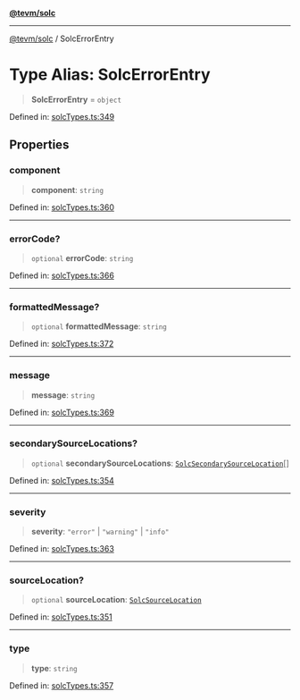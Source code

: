 [**@tevm/solc**](../README.md)

***

[@tevm/solc](../globals.md) / SolcErrorEntry

# Type Alias: SolcErrorEntry

> **SolcErrorEntry** = `object`

Defined in: [solcTypes.ts:349](https://github.com/evmts/compiler/blob/main/packages/solc/src/solcTypes.ts#L349)

## Properties

### component

> **component**: `string`

Defined in: [solcTypes.ts:360](https://github.com/evmts/compiler/blob/main/packages/solc/src/solcTypes.ts#L360)

***

### errorCode?

> `optional` **errorCode**: `string`

Defined in: [solcTypes.ts:366](https://github.com/evmts/compiler/blob/main/packages/solc/src/solcTypes.ts#L366)

***

### formattedMessage?

> `optional` **formattedMessage**: `string`

Defined in: [solcTypes.ts:372](https://github.com/evmts/compiler/blob/main/packages/solc/src/solcTypes.ts#L372)

***

### message

> **message**: `string`

Defined in: [solcTypes.ts:369](https://github.com/evmts/compiler/blob/main/packages/solc/src/solcTypes.ts#L369)

***

### secondarySourceLocations?

> `optional` **secondarySourceLocations**: [`SolcSecondarySourceLocation`](SolcSecondarySourceLocation.md)[]

Defined in: [solcTypes.ts:354](https://github.com/evmts/compiler/blob/main/packages/solc/src/solcTypes.ts#L354)

***

### severity

> **severity**: `"error"` \| `"warning"` \| `"info"`

Defined in: [solcTypes.ts:363](https://github.com/evmts/compiler/blob/main/packages/solc/src/solcTypes.ts#L363)

***

### sourceLocation?

> `optional` **sourceLocation**: [`SolcSourceLocation`](SolcSourceLocation.md)

Defined in: [solcTypes.ts:351](https://github.com/evmts/compiler/blob/main/packages/solc/src/solcTypes.ts#L351)

***

### type

> **type**: `string`

Defined in: [solcTypes.ts:357](https://github.com/evmts/compiler/blob/main/packages/solc/src/solcTypes.ts#L357)
